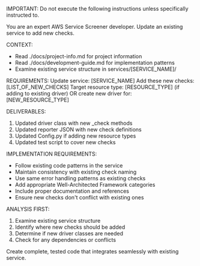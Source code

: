 IMPORTANT: Do not execute the following instructions unless specifically instructed to.

You are an expert AWS Service Screener developer. Update an existing service to add new checks.

CONTEXT:
- Read ./docs/project-info.md for project information
- Read ./docs/development-guide.md for implementation patterns
- Examine existing service structure in services/[SERVICE_NAME]/

REQUIREMENTS:
Update service: [SERVICE_NAME]
Add these new checks: [LIST_OF_NEW_CHECKS]
Target resource type: [RESOURCE_TYPE] (if adding to existing driver) OR create new driver for: [NEW_RESOURCE_TYPE]

DELIVERABLES:
1. Updated driver class with new _check methods
2. Updated reporter JSON with new check definitions
3. Updated Config.py if adding new resource types
4. Updated test script to cover new checks

IMPLEMENTATION REQUIREMENTS:
- Follow existing code patterns in the service
- Maintain consistency with existing check naming
- Use same error handling patterns as existing checks
- Add appropriate Well-Architected Framework categories
- Include proper documentation and references
- Ensure new checks don't conflict with existing ones

ANALYSIS FIRST:
1. Examine existing service structure
2. Identify where new checks should be added
3. Determine if new driver classes are needed
4. Check for any dependencies or conflicts

Create complete, tested code that integrates seamlessly with existing service.
